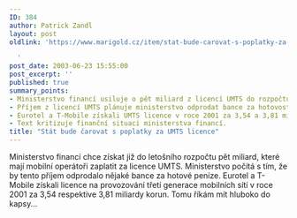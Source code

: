 ```yaml
---
ID: 384
author: Patrick Zandl
layout: post
oldlink: 'https://www.marigold.cz/item/stat-bude-carovat-s-poplatky-za-umts-licence

  '
post_date: 2003-06-23 15:55:00
post_excerpt: ''
published: true
summary_points:
- Ministerstvo financí usiluje o pět miliard z licencí UMTS do rozpočtu.
- Příjem z licencí UMTS plánuje ministerstvo odprodat bance za hotovost.
- Eurotel a T-Mobile získali UMTS licence v roce 2001 za 3,54 a 3,81 miliardy.
- Text kritizuje finanční situaci ministerstva financí.
title: "Stát bude čarovat s poplatky za UMTS licence"
---
```


Ministerstvo financí chce získat již do letošního rozpočtu pět miliard, které mají mobilní operátoři zaplatit za licence UMTS. Ministerstvo počítá s tím, že by tento příjem odprodalo nějaké bance za hotové peníze. Eurotel a T-Mobile získali licence na provozování třetí generace mobilních sítí v roce 2001 za 3,54 respektive 3,81 miliardy korun. Tomu říkám mít hluboko do kapsy...